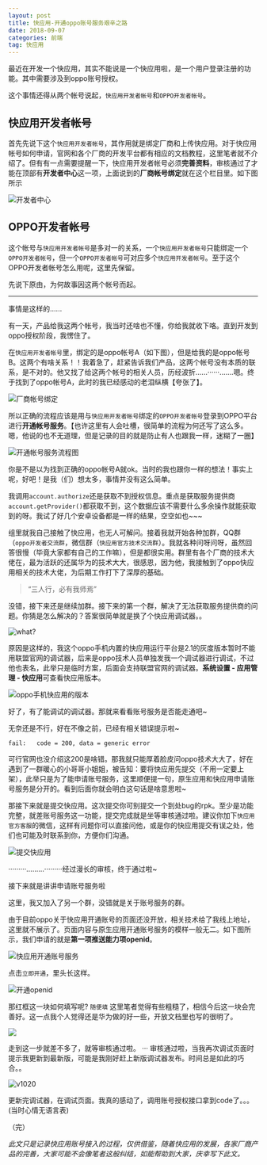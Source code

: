 ```yaml
---
layout: post
title: 快应用-开通oppo账号服务艰辛之路
date: 2018-09-07
categories: 前端
tag: 快应用
---
```

最近在开发一个快应用，其实不能说是一个快应用啦，是一个用户登录注册的功能。其中需要涉及到oppo账号授权。

这个事情还得从两个帐号说起，`快应用开发者帐号`和`OPPO开发者帐号`。

## 快应用开发者帐号

首先先说下这个`快应用开发者帐号`，其作用就是绑定厂商和上传快应用。对于快应用帐号如何申请，官网和各个厂商的开发平台都有相应的文档教程，这里笔者就不介绍了。但有有一点需要提醒一下，快应用开发者帐号必须**完善资料**，审核通过了才能在顶部有**开发者中心**这一项，上面说到的**厂商帐号绑定**就在这个栏目里。如下图所示

![开发者中心](https://user-images.githubusercontent.com/17926741/98777983-9e6c7100-242c-11eb-8c3e-4b8a53535168.png)

<!--more-->

## OPPO开发者帐号

这个帐号与`快应用开发者帐号`是多对一的关系，一个`快应用开发者帐号`只能绑定一个`OPPO开发者帐号`，但一个`OPPO开发者帐号`可对应多个`快应用开发者帐号`。至于这个OPPO开发者帐号怎么用呢，这里先保留。

先说下原由，为何故事因这两个帐号而起。

-------------------------------------

事情是这样的......

有一天，产品给我这两个帐号，我当时还啥也不懂，你给我就收下咯。直到开发到oppo授权阶段，我愣住了。

在`快应用开发者帐号`里，绑定的是oppo帐号A（如下图），但是给我的是oppo帐号B。这两个有啥关系！！我着急了，赶紧告诉我们产品，这两个帐号没有本质的联系，是不对的。他又找了给这两个帐号的相关人员，历经波折......······.......嗯。终于找到了oppo帐号A，此时的我已经感动的老泪纵横【夸张了】。

![厂商帐号绑定](https://user-images.githubusercontent.com/17926741/98777984-9f050780-242c-11eb-9890-8df1d61559b5.png)

所以正确的流程应该是用与`快应用开发者帐号`绑定的`OPPO开发者帐号`登录到OPPO平台进行**开通帐号服务**。【也许这里有人会吐槽，很简单的流程为何还写了这么多。嗯，他说的也不无道理，但是记录的目的就是防止有人也跟我一样，迷糊了一圈】

![开通帐号服务流程图](https://user-images.githubusercontent.com/17926741/98777968-9a405380-242c-11eb-99cc-e81de88fc7d2.png)



你是不是以为找到正确的oppo帐号A就ok。当时的我也跟你一样的想法！事实上呢，好吧！是我（们）想太多，事情并没有这么简单。

我调用`account.authorize`还是获取不到授权信息。重点是获取服务提供商`account.getProvider()`都获取不到，这个数据应该不需要什么多余操作就能获取到的呀。我试了好几个安卓设备都是一样的结果，空空如也~~~



组里就我自己接触了快应用，也无人可解问。接着我就开始各种加群，QQ群（`oppo开发者交流群`，微信群（`快应用官方技术交流群`）。我就各种问呀问呀，虽然回答很慢（毕竟大家都有自己的工作嘛），但是都很实用。群里有各个厂商的技术大佬在，最为活跃的还属华为的技术大大，很感恩，因为他，我接触到了oppo快应用相关的技术大佬，为后期工作打下了深厚的基础。

> “三人行，必有我师焉”

没错，接下来还是继续加群。接下来的第一个群，解决了无法获取服务提供商的问题。你猜是怎么解决的？答案很简单就是换了个快应用调试器。。

![what?](https://user-images.githubusercontent.com/17926741/98777980-9dd3da80-242c-11eb-9cda-af8c34cf5237.png)

原因是这样的，我这个oppo手机内置的快应用运行平台是2.1的灰度版本暂时不能用联盟官网的调试器，后来是oppo技术人员单独发我一个调试器进行调试，不过他也表名，此举只是临时方案，后面会支持联盟官网的调试器。**系统设置 - 应用管理 - 快应用**可查看快应用版本。


![oppo手机快应用的版本](https://user-images.githubusercontent.com/17926741/98777993-a0cecb00-242c-11eb-917c-2411693e2c6a.png)

好了，有了能调试的调试器。那就来看看账号服务是否能走通吧~

无奈还是不行，好在不像之前，已经有相关错误提示啦~
```
fail:   code = 200, data = generic error
```
可行官网也没介绍这200是啥错。那我就只能厚着脸皮问oppo技术大大了，好在遇到了一群暖心的小哥哥小姐姐，被告知：要将快应用先提交（不用一定要上架），此举只是为了能申请账号服务，这里顺便提一句，原生应用和快应用申请账号服务是分开的。看到后面你就会明白这句话是啥意思啦~

那接下来就是提交快应用。这次提交你可别提交一个到处bug的rpk。至少是功能完整，就差账号服务这一功能，提交完成就是坐等审核通过啦。建议你加下`快应用官方客服`的微信，这样有问题你可以直接问他，或是你的快应用提交有误之处，他们也可能及时联系到你，方便你们沟通。

![提交快应用](https://user-images.githubusercontent.com/17926741/98777986-9f9d9e00-242c-11eb-9b9a-598861fb7256.png)

·········.........·········经过漫长的审核，终于通过啦~

接下来就是讲讲申请账号服务啦

这里，我又加入了另一个群，没错就是关于账号服务的群。

由于目前oppo关于快应用开通账号的页面还没开放，相关技术给了我线上地址，这里就不展示了。页面内容与原生应用开通账号服务的模样一般无二。如下图所示，我们申请的就是**第一项推送能力项openid**。

![快应用开通账号服务](https://user-images.githubusercontent.com/17926741/98777974-9ca2ad80-242c-11eb-920d-4205fc70acec.png)


点击`立即开通`，里头长这样。

![开通openid](https://user-images.githubusercontent.com/17926741/98777973-9c0a1700-242c-11eb-8ff9-3e250dac8fec.png)

那红框这一块如何填写呢? `随便填`
这里笔者觉得有些粗糙了，相信今后这一块会完善好。这一点我个人觉得还是华为做的好一些，开放文档里也写的很明了。

![](https://user-images.githubusercontent.com/17926741/98777990-a0363480-242c-11eb-84f9-46e8c7af6aa3.gif)

走到这一步就差不多了，就等审核通过啦。
···
审核通过啦，当我再次调试页面时提示我更新到最新版，可能是我刚好赶上新版调试器发布。时间总是如此的巧合。。

![v1020](https://user-images.githubusercontent.com/17926741/98777976-9d3b4400-242c-11eb-8d72-72d515648b20.png)


更新完调试器，在调试页面。我真的感动了，调用账号授权接口拿到code了。。。(当时心情无语言表)

（完）



*此文只是记录快应用账号接入的过程，仅供借鉴，随着快应用的发展，各家厂商产品的完善，大家可能不会像笔者这般纠结，如能帮助到大家，庆幸写下此文。*